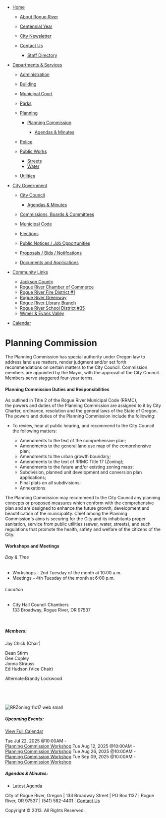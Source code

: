 - [Home](https://www.cityofrogueriver.org)
  
  - [About Rogue River](https://www.cityofrogueriver.org/ct-menu-item-1/ct-menu-item-3)
  - [Centennial Year](https://www.cityofrogueriver.org/ct-menu-item-1/ct-menu-item-5)
  - [City Newsletter](https://www.cityofrogueriver.org/ct-menu-item-1/ct-menu-item-37)
  - [Contact Us](https://www.cityofrogueriver.org/ct-menu-item-1/ct-menu-item-7)
    
    - [Staff Directory](https://www.cityofrogueriver.org/ct-menu-item-1/ct-menu-item-7/staff-directory)
- [Departments &amp; Services](https://www.cityofrogueriver.org/ct-menu-item-9)
  
  - [Administration](https://www.cityofrogueriver.org/ct-menu-item-9/ct-menu-item-11)
  - [Building](https://www.cityofrogueriver.org/ct-menu-item-9/building)
  - [Municipal Court](https://www.cityofrogueriver.org/ct-menu-item-9/ct-menu-item-15)
  - [Parks](https://www.cityofrogueriver.org/ct-menu-item-9/parks)
  - [Planning](https://www.cityofrogueriver.org/ct-menu-item-9/planning)
    
    - [Planning Commission](https://www.cityofrogueriver.org/ct-menu-item-9/planning/planning-commission)
      
      - [Agendas &amp; Minutes](https://www.cityofrogueriver.org/ct-menu-item-9/planning/planning-commission/pc-agendas-minutes)
  - [Police](https://www.cityofrogueriver.org/ct-menu-item-9/ct-menu-item-21)
  - [Public Works](https://www.cityofrogueriver.org/ct-menu-item-9/ct-menu-item-25)
    
    - [Streets](https://www.cityofrogueriver.org/ct-menu-item-9/ct-menu-item-25/ct-menu-item-27)
    - [Water](https://www.cityofrogueriver.org/ct-menu-item-9/ct-menu-item-25/water)
  - [Utilities](https://www.cityofrogueriver.org/ct-menu-item-9/utilities)
- [City Government](https://www.cityofrogueriver.org/ct-menu-item-29)
  
  - [City Council](https://www.cityofrogueriver.org/ct-menu-item-29/ct-menu-item-31)
    
    - [Agendas &amp; Minutes](https://www.cityofrogueriver.org/ct-menu-item-29/ct-menu-item-31/cc-agendas-minutes)
  - [Commissions, Boards &amp; Committees](https://www.cityofrogueriver.org/ct-menu-item-29/commissions-boards-committees)
  - [Municipal Code](https://www.cityofrogueriver.org/ct-menu-item-29/ct-menu-item-35)
  - [Elections](https://www.cityofrogueriver.org/ct-menu-item-29/elections)
  - [Public Notices / Job Opportunities](https://www.cityofrogueriver.org/ct-menu-item-29/public-notices)
  - [Proposals / Bids / Notifcations](https://www.cityofrogueriver.org/ct-menu-item-29/request-for-proposals)
  - [Documents and Applications](https://www.cityofrogueriver.org/ct-menu-item-29/strategic-plan)
- [Community Links](https://www.cityofrogueriver.org/ct-menu-item-47)
  
  - [Jackson County](https://jacksoncountyor.org)
  - [Rogue River Chamber of Commerce](https://rogueriverchamber.com)
  - [Rogue River Fire District #1](https://www.rogueriverfd.com)
  - [Rogue River Greenway](https://roguerivergreenway.com)
  - [Rogue River Library Branch](https://jcls.org/rogueriver)
  - [Rogue River School District #35](https://www.rogueriver.k12.or.us/Domain/8)
  - [Wimer &amp; Evans Valley](https://evansvalleycommunitycenter.org)
- [Calendar](https://www.cityofrogueriver.org/calendar/month.calendar/2025/07/12/-)

# Planning Commission

The Planning Commission has special authority under Oregon law to address land use matters, render judgment and/or set forth recommendations on certain matters to the City Council. Commission members are appointed by the Mayor, with the approval of the City Council. Members serve staggered four-year terms.

#### Planning Commission Duties and Responsibilities

As outlined in Title 2 of the Rogue River Municipal Code (RRMC), the powers and duties of the Planning Commission are assigned to it by City Charter, ordinance, resolution and the general laws of the State of Oregon. The powers and duties of the Planning Commission include the following:

- To review, hear at public hearing, and recommend to the City Council the following matters:
  
  - Amendments to the text of the comprehensive plan;
  - Amendments to the general land use map of the comprehensive plan;
  - Amendments to the urban growth boundary;
  - Amendments to the text of RRMC Title 17 (Zoning);
  - Amendments to the future and/or existing zoning maps;
  - Subdivision, planned unit development and conversion plan applications;
  - Final plats on all subdivisions;
  - Annexations.

The Planning Commission may recommend to the City Council any planning concepts or proposed measures which conform with the comprehensive plan and are designed to enhance the future growth, development and beautification of the municipality. Chief among the Planning Commission's aims is securing for the City and its inhabitants proper sanitation, service from public utilities (sewer, water, streets), and such regulations that promote the health, safety and welfare of the citizens of the City. 

#### Workshops and Meetings

###### Day &amp; Time

- Workshops – 2nd Tuesday of the month at 10:00 a.m.
- Meetings – 4th Tuesday of the month at 6:00 p.m.

###### Location

- City Hall Council Chambers  
  133 Broadway, Rogue River, OR 97537

 

##### Members:

Jay Chick (Chair)

Dean Stirm  
Dee Copley  
Jonna Strauss  
Ed Hudson (Vice Chair)

Alternate:Brandy Lockwood 

 

 

![RRZoning 11x17 web small](https://www.cityofrogueriver.org/images/RRZoning_11x17_web_small.jpg)

##### Upcoming Events:

[View Full Calendar](https://www.cityofrogueriver.org/calendar/month.calendar/2025/07/12/39)

Tue Jul 22, 2025 @10:00AM -  
[Planning Commission Workshop](https://www.cityofrogueriver.org/calendar/icalrepeat.detail/2025/07/22/1434/39/planning-commission-workshop) Tue Aug 12, 2025 @10:00AM -  
[Planning Commission Workshop](https://www.cityofrogueriver.org/calendar/icalrepeat.detail/2025/08/12/1435/39/planning-commission-workshop) Tue Aug 26, 2025 @10:00AM -  
[Planning Commission Workshop](https://www.cityofrogueriver.org/calendar/icalrepeat.detail/2025/08/26/1436/39/planning-commission-workshop) Tue Sep 09, 2025 @10:00AM -  
[Planning Commission Workshop](https://www.cityofrogueriver.org/calendar/icalrepeat.detail/2025/09/09/1437/39/planning-commission-workshop)

##### Agendas &amp; Minutes:

- [Latest Agenda](https://www.cityofrogueriver.org/ct-menu-item-9/planning/planning-commission/pc-agendas-minutes)

City of Rogue River, Oregon | 133 Broadway Street | PO Box 1137 | Rogue River, OR 97537 | (541) 582-4401 | [Contact Us](https://www.cityofrogueriver.org/ct-menu-item-1/ct-menu-item-7)

Copyright © 2013. All Rights Reserved.